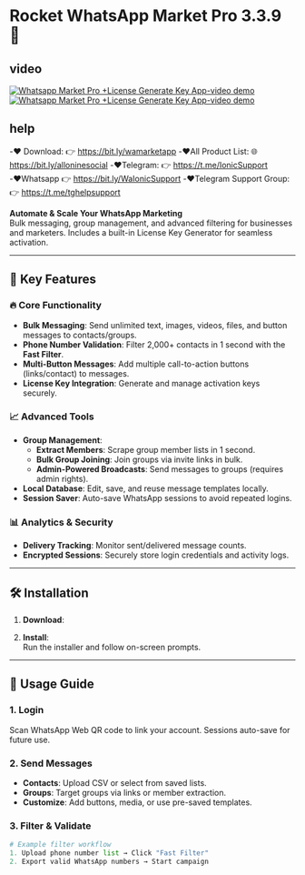 # Rocket WhatsApp Market Pro 3.3.9 🚀

## video
<a href="https://youtu.be/tpyYjGF4Qco" terget="_blank">
    <img src="https://i.ibb.co/xzxBQWw/ytbdemo.png" alt="Whatsapp Market Pro +License Generate Key App-video demo"/>
</a>
<a href="https://youtu.be/tpyYjGF4Qco" terget="_blank">
    <img src="https://i.ibb.co/S0yZv2r/watchbtn.jpg" alt="Whatsapp Market Pro +License Generate Key App-video demo"/>
</a>

##  help 
-❤️ Download: 👉 https://bit.ly/wamarketapp
-❤️All Product List: 🌐 https://bit.ly/alloninesocial
-❤️Telegram:           👉 https://t.me/IonicSupport   
-❤️Whatsapp          👉 https://bit.ly/WaIonicSupport
-❤️Telegram Support Group:👉 https://t.me/tghelpsupport


**Automate & Scale Your WhatsApp Marketing**  
Bulk messaging, group management, and advanced filtering for businesses and marketers. Includes a built-in License Key Generator for seamless activation.

---

## 🌟 Key Features

### 🔥 Core Functionality
- **Bulk Messaging**: Send unlimited text, images, videos, files, and button messages to contacts/groups.
- **Phone Number Validation**: Filter 2,000+ contacts in 1 second with the **Fast Filter**.
- **Multi-Button Messages**: Add multiple call-to-action buttons (links/contact) to messages.
- **License Key Integration**: Generate and manage activation keys securely.

### 📈 Advanced Tools
- **Group Management**:
  - **Extract Members**: Scrape group member lists in 1 second.
  - **Bulk Group Joining**: Join groups via invite links in bulk.
  - **Admin-Powered Broadcasts**: Send messages to groups (requires admin rights).
- **Local Database**: Edit, save, and reuse message templates locally.
- **Session Saver**: Auto-save WhatsApp sessions to avoid repeated logins.

### 📊 Analytics & Security
- **Delivery Tracking**: Monitor sent/delivered message counts.
- **Encrypted Sessions**: Securely store login credentials and activity logs.

---

## 🛠️ Installation

1. **Download**:  

2. **Install**:  
   Run the installer and follow on-screen prompts.

---

## 🚦 Usage Guide

### 1. **Login**  
   Scan WhatsApp Web QR code to link your account. Sessions auto-save for future use.

### 2. **Send Messages**  
   - **Contacts**: Upload CSV or select from saved lists.  
   - **Groups**: Target groups via links or member extraction.  
   - **Customize**: Add buttons, media, or use pre-saved templates.

### 3. **Filter & Validate**  
   ```python
   # Example filter workflow
   1. Upload phone number list → Click "Fast Filter"
   2. Export valid WhatsApp numbers → Start campaign
